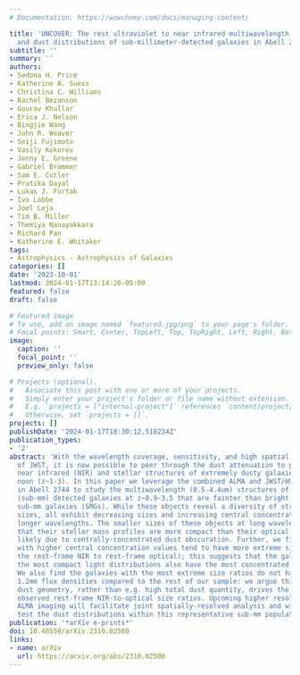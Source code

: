 ```yaml
---
# Documentation: https://wowchemy.com/docs/managing-content/

title: 'UNCOVER: The rest ultraviolet to near infrared multiwavelength structures
  and dust distributions of sub-millimeter-detected galaxies in Abell 2744'
subtitle: ''
summary: ''
authors:
- Sedona H. Price
- Katherine A. Suess
- Christina C. Williams
- Rachel Bezanson
- Gourav Khullar
- Erica J. Nelson
- Bingjie Wang
- John R. Weaver
- Seiji Fujimoto
- Vasily Kokorev
- Jenny E. Greene
- Gabriel Brammer
- Sam E. Cutler
- Pratika Dayal
- Lukas J. Furtak
- Ivo Labbe
- Joel Leja
- Tim B. Miller
- Themiya Nanayakkara
- Richard Pan
- Katherine E. Whitaker
tags:
- Astrophysics - Astrophysics of Galaxies
categories: []
date: '2023-10-01'
lastmod: 2024-01-17T13:14:26-05:00
featured: false
draft: false

# Featured image
# To use, add an image named `featured.jpg/png` to your page's folder.
# Focal points: Smart, Center, TopLeft, Top, TopRight, Left, Right, BottomLeft, Bottom, BottomRight.
image:
  caption: ''
  focal_point: ''
  preview_only: false

# Projects (optional).
#   Associate this post with one or more of your projects.
#   Simply enter your project's folder or file name without extension.
#   E.g. `projects = ["internal-project"]` references `content/project/deep-learning/index.md`.
#   Otherwise, set `projects = []`.
projects: []
publishDate: '2024-01-17T18:30:12.518234Z'
publication_types:
- '2'
abstract: 'With the wavelength coverage, sensitivity, and high spatial resolution
  of JWST, it is now possible to peer through the dust attenuation to probe the rest-frame
  near infrared (NIR) and stellar structures of extremely dusty galaxies at cosmic
  noon (z~1-3). In this paper we leverage the combined ALMA and JWST/HST coverage
  in Abell 2744 to study the multiwavelength (0.5-4.4um) structures of 11 sub-millimeter
  (sub-mm) detected galaxies at z~0.9-3.5 that are fainter than bright “classical”
  sub-mm galaxies (SMGs). While these objects reveal a diversity of structures and
  sizes, all exhibit decreasing sizes and increasing central concentration towards
  longer wavelengths. The smaller sizes of these objects at long wavelengths indicate
  that their stellar mass profiles are more compact than their optical light profiles,
  likely due to centrally-concentrated dust obscuration. Further, we find that galaxies
  with higher central concentration values tend to have more extreme size ratios (comparing
  the rest-frame NIR to rest-frame optical); this suggests that the galaxies with
  the most compact light distributions also have the most concentrated dust distributions.
  We also find the galaxies with the most extreme size ratios do not have elevated
  1.2mm flux densities compared to the rest of our sample: we argue this means compact
  dust geometry, rather than e.g. high total dust quantity, drives the most extreme
  observed rest-frame NIR-to-optical size ratios. Upcoming higher resolution 1.2mm
  ALMA imaging will facilitate joint spatially-resolved analysis and will directly
  test the dust distributions within this representative sub-mm population.'
publication: '*arXiv e-prints*'
doi: 10.48550/arXiv.2310.02500
links:
- name: arXiv
  url: https://arxiv.org/abs/2310.02500
---
```

